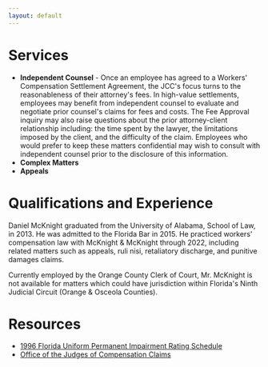 ```yaml
---
layout: default
---
```



# Services
- **Independent Counsel** - Once an employee has agreed to a Workers' Compensation Settlement Agreement, the JCC's focus turns to the reasonableness of their attorney's fees. In high-value settlements, employees may benefit from independent counsel to evaluate and negotiate prior counsel's claims for fees and costs. The Fee Approval inquiry may also raise questions about the prior attorney-client relationship including: the time spent by the lawyer, the limitations imposed by the client, and the difficulty of the claim. Employees who would prefer to keep these matters confidential may wish to consult with independent counsel prior to the disclosure of this information.
- **Complex Matters**
- **Appeals**

# Qualifications and Experience
Daniel McKnight graduated from the University of Alabama, School of Law, in 2013. He was admitted to the Florida Bar in 2015. He practiced workers' compensation law with McKnight & McKnight through 2022, including related matters such as appeals, ruli nisi, retaliatory discharge, and punitive damages claims.

Currently employed by the Orange County Clerk of Court, Mr. McKnight is not available for matters which could have jurisdiction within Florida's Ninth Judicial Circuit (Orange & Osceola Counties).

# Resources
- [1996 Florida Uniform Permanent Impairment
Rating Schedule](https://www.impairment.guide/)
- [Office of the Judges of Compensation Claims](https://www.jcc.state.fl.us/jcc/)
